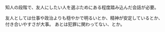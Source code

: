 知人の段階で、友人にしたい人を選ぶためにある程度踏み込んだ会話が必要。

友人としては仕事や政治よりも穏やかで明るいとか、精神が安定しているとか、付き合いやすさが大事。
あとは犯罪に関わってない、とか。
